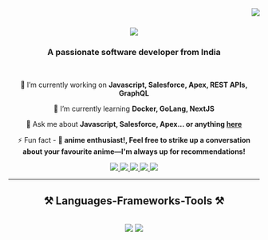 <img align="right" src="![](https://komarev.com/ghpvc/?username=VamsiMudaliar&abbreviated=true)" />

<h1 align="center">
    <img src="https://readme-typing-svg.herokuapp.com/?font=Righteous&size=35&center=true&vCenter=true&width=500&height=70&duration=4000&lines=Hi+There!+👋;+I'm+Vamsi+Mudaliar!;" />
</h1>

<h3 align="center">A passionate software developer from India </h3>

<br/>

<div align="center">
 
 🔭 I’m currently working on **Javascript, Salesforce, Apex, REST APIs, GraphQL**
 
 🌱 I’m currently learning **Docker, GoLang, NextJS**

💬 Ask me about **Javascript, Salesforce, Apex... or anything [here](https://github.com/VamsiMudaliar/VamsiMudaliar/issues)**

⚡ Fun fact - **🎌 anime enthusiast!, Feel free to strike up a conversation about your favourite anime—I'm always up for recommendations!**

 </div>
 
<div align="center"> 
  <a href="mailto:vamsimudaliar@gmail.com">
    <img src="https://img.shields.io/badge/Gmail-333333?style=for-the-badge&logo=gmail&logoColor=red" />
  </a>
  <a href="https://www.linkedin.com/in/vamsi-mudaliar" target="_blank">
    <img src="https://img.shields.io/badge/LinkedIn-0077B5?style=for-the-badge&logo=linkedin&logoColor=white" target="_blank" />
  </a>
  <a href="https://www.salesforce.com/trailblazer/vamsimudaliar" target="_blank">
    <img src="https://img.shields.io/badge/Salesforce-00A1E0?style=for-the-badge&logo=Salesforce&logoColor=white" target="_blank" />
  </a>
  <a href="https://leetcode.com/vamsimudaliar" target="_blank">
    <img src="https://img.shields.io/badge/-LeetCode-FFA116?style=for-the-badge&logo=LeetCode&logoColor=white" target="_blank" />
  </a>
   <a href="https://auth.geeksforgeeks.org/user/vamsimudaliar1" target="_blank">
    <img src="https://img.shields.io/badge/GeeksforGeeks-298D46?style=for-the-badge&logo=geeksforgeeks&logoColor=white" target="_blank" />
  </a>
</div>

 <hr/>
 
<h2 align="center">⚒️ Languages-Frameworks-Tools ⚒️</h2>
<br/>
<div align="center">
    <img src="https://skillicons.dev/icons?i=html,css,javascript,react,vscode,github,figma,tailwind,git,gitlab" />
    <img src="https://skillicons.dev/icons?i=nodejs,redis,graphql,express,mongodb,vite,java,nextjs,mysql,prisma" /><br>
</div>

<br/>
